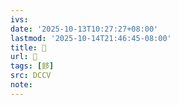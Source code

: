 ```yaml
---
ivs:
date: '2025-10-13T10:27:27+08:00'
lastmod: '2025-10-14T21:46:45-08:00'
title: 􅌓
url: 􅌓
tags: [䬷]
src: DCCV
note:
---
```

